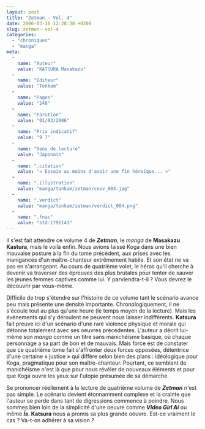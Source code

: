 ```yaml
---
layout: post
title: "Zetman - Vol. 4"
date: 2006-03-16 12:28:28 +0200
slug: zetman--vol-4
categories:
  - "chroniques"
  - "manga"
meta:
  -
    name: "Auteur"
    value: "KATSURA Masakazu"
  -
    name: "Editeur"
    value: "Tonkam"
  -
    name: "Pages"
    value: "248"
  -
    name: "Parution"
    value: "01/03/2006"
  -
    name: "Prix indicatif"
    value: "9 ?"
  -
    name: "Sens de lecture"
    value: "Japonais"
  -
    name: ".citation"
    value: "« Essaie au moins d'avoir une fin héroïque... »"
  -
    name: ".illustration"
    value: "manga/tonkam/zetman/couv_004.jpg"
  -
    name: ".verdict"
    value: "manga/tonkam/zetman/verdict_004.png"
  -
    name: ".fnac"
    value: "std:1791143"
---
```


Il s'est fait attendre ce volume 4 de **_Zetman_**, le _manga_ de **Masakazu Kastura**, mais le voilà enfin. Nous avions laissé Koga dans une bien mauvaise posture à la fin du tome précédent, aux prises avec les manigances d'un maître-chanteur extrêmement habile. Et son état ne va pas en s'arrangeant. Au cours de quatrième volet, le héros qu'il cherche à devenir va traverser des épreuves des plus brutales pour tenter de sauver les jeunes femmes captives comme lui. Y parviendra-t-il ? Vous devrez le découvrir par vous-même.

Difficile de trop s'étendre sur l'histoire de ce volume tant le scénario avance peu mais présente une densité importante. Chronologiquement, il ne s'écoule tout au plus qu'une heure (le temps moyen de la lecture). Mais les événements qui s'y déroulent ne peuvent nous laisser indifférents. **Katsura** fait preuve ici d'un scénario d'une rare violence physique et morale qui détonne totalement avec ses oeuvres précédentes. L'auteur a décrit lui-même son _manga_ comme un titre sans manichéisme basique, où chaque personnage a sa part de bon et de mauvais. Mais force est de constater que ce quatrième tome fait s'affronter deux forces opposées, détentrice d'une certaine « justice » qui diffère selon bien des plans : idéologique pour Koga, pragmatique pour son maître-chanteur. Pourtant, ce semblant de manichéisme n'est là que pour nous révéler de nouveaux éléments et pour que Koga ouvre les yeux sur l'utopie présumée de sa démarche.

Se prononcer réellement à la lecture de quatrième volume de **_Zetman_** n'est pas simple. Le scénario devient étonnamment complexe et la crainte que l'auteur se perde dans tant de digressions commence à poindre. Nous sommes bien loin de la simplicité d'une oeuvre comme **_Video Girl Ai_** ou même **_Ïs_**. **Katsura** nous a promis sa plus grande oeuvre. Est-ce vraiment le cas ? Va-t-on adhérer à sa vision ?
